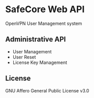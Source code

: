 # SafeCore Web API
OpenVPN User Management system

## Administrative API
  - User Management
  - User Reset
  - License Key Management

License
----
GNU Affero General Public License v3.0